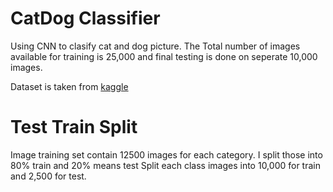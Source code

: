 # CatDog Classifier
 Using CNN to clasify cat and dog picture. The Total number of images available for training is 25,000 and final testing is done on seperate 10,000 images.

Dataset is taken from [kaggle](https://www.kaggle.com/c/dogs-vs-cats)

# Test Train Split
Image training set contain 12500 images for each category. I split those into 80% train and 20% means test Split each class images into 10,000 for train and 2,500 for test.
